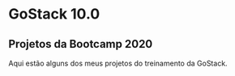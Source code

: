 # GoStack 10.0

## Projetos da Bootcamp 2020

Aqui estão alguns dos meus projetos do treinamento da GoStack.
